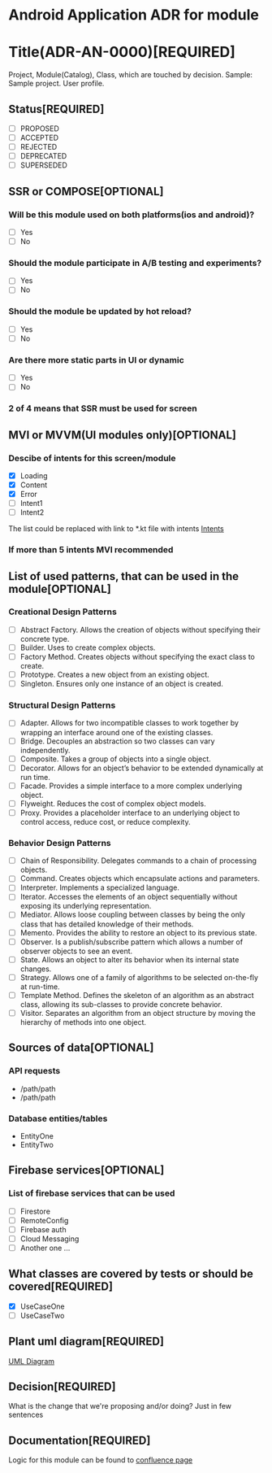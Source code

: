 # Android Application ADR for module

# Title(ADR-AN-0000)[REQUIRED]
Project, Module(Catalog), Class, which are touched by decision. 
Sample: Sample project. User profile.

## Status[REQUIRED]
- [ ] PROPOSED
- [ ] ACCEPTED
- [ ] REJECTED
- [ ] DEPRECATED
- [ ] SUPERSEDED

## SSR or COMPOSE[OPTIONAL]

### Will be this module used on both platforms(ios and android)?
- [ ] Yes
- [ ] No 
### Should the module participate in A/B testing and experiments?
- [ ] Yes
- [ ] No 
### Should the module be updated by hot reload?
- [ ] Yes
- [ ] No
### Are there more static parts in UI or dynamic
- [ ] Yes
- [ ] No

### 2 of 4 means that SSR must be used for screen

## MVI or MVVM(UI modules only)[OPTIONAL]

### Descibe of intents for this screen/module
- [x] Loading
- [x] Content
- [x] Error
- [ ] Intent1
- [ ] Intent2

The list could be replaced with link to *.kt file with intents [Intents](Intents.kt)

### If more than 5 intents MVI recommended

## List of used patterns, that can be used in the module[OPTIONAL]

### Creational Design Patterns
- [ ] Abstract Factory. Allows the creation of objects without specifying their concrete type. 
- [ ] Builder. Uses to create complex objects.
- [ ] Factory Method. Creates objects without specifying the exact class to create.
- [ ] Prototype. Creates a new object from an existing object.
- [ ] Singleton. Ensures only one instance of an object is created.

### Structural Design Patterns
- [ ] Adapter. Allows for two incompatible classes to work together by wrapping an interface around one of the existing classes.
- [ ] Bridge. Decouples an abstraction so two classes can vary independently.
- [ ] Composite. Takes a group of objects into a single object.
- [ ] Decorator. Allows for an object’s behavior to be extended dynamically at run time.
- [ ] Facade. Provides a simple interface to a more complex underlying object.
- [ ] Flyweight. Reduces the cost of complex object models.
- [ ] Proxy. Provides a placeholder interface to an underlying object to control access, reduce cost, or reduce complexity.

### Behavior Design Patterns
- [ ] Chain of Responsibility. Delegates commands to a chain of processing objects.
- [ ] Command. Creates objects which encapsulate actions and parameters.
- [ ] Interpreter. Implements a specialized language.
- [ ] Iterator. Accesses the elements of an object sequentially without exposing its underlying representation.
- [ ] Mediator. Allows loose coupling between classes by being the only class that has detailed knowledge of their methods.
- [ ] Memento. Provides the ability to restore an object to its previous state.
- [ ] Observer. Is a publish/subscribe pattern which allows a number of observer objects to see an event.
- [ ] State. Allows an object to alter its behavior when its internal state changes.
- [ ] Strategy. Allows one of a family of algorithms to be selected on-the-fly at run-time.
- [ ] Template Method. Defines the skeleton of an algorithm as an abstract class, allowing its sub-classes to provide concrete behavior.
- [ ] Visitor. Separates an algorithm from an object structure by moving the hierarchy of methods into one object.

## Sources of data[OPTIONAL]

### API requests
* /path/path 
* /path/path

### Database entities/tables
* EntityOne
* EntityTwo

## Firebase services[OPTIONAL]
### List of firebase services that can be used
- [ ] Firestore
- [ ] RemoteConfig
- [ ] Firebase auth
- [ ] Cloud Messaging
- [ ] Another one ...

## What classes are covered by tests or should be covered[REQUIRED]
- [x] UseCaseOne
- [ ] UseCaseTwo

## Plant uml diagram[REQUIRED]
[UML Diagram](plant_uml_sample.puml)

## Decision[REQUIRED]
What is the change that we're proposing and/or doing?
Just in few sentences

## Documentation[REQUIRED]
Logic for this module can be found to [confluence page](confluence.com)

